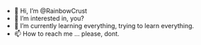 - 👋 Hi, I’m @RainbowCrust
- 👀 I’m interested in, you?
- 🌱 I’m currently learning everything, trying to learn everything.
- 📫 How to reach me ... please, dont.

<!---
RainbowCrust/RainbowCrust is a ✨ special ✨ repository because its `README.md` (this file) appears on your GitHub profile.
You can click the Preview link to take a look at your changes.
--->
